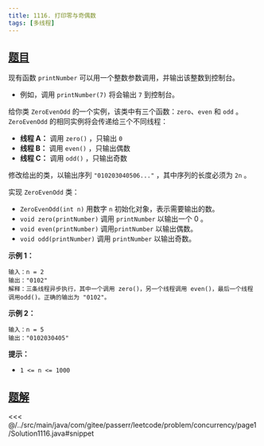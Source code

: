 ```yaml
---
title: 1116. 打印零与奇偶数
tags: [多线程]
---
```



## [题目](https://leetcode.cn/problems/print-zero-even-odd/)
现有函数 `printNumber` 可以用一个整数参数调用，并输出该整数到控制台。

* 例如，调用 `printNumber(7)` 将会输出 `7` 到控制台。

给你类 `ZeroEvenOdd` 的一个实例，该类中有三个函数：`zero`、`even` 和 `odd` 。`ZeroEvenOdd` 的相同实例将会传递给三个不同线程：

* **线程 A：** 调用 `zero()` ，只输出 `0`
* **线程 B：** 调用 `even()` ，只输出偶数
* **线程 C：** 调用 `odd()` ，只输出奇数

修改给出的类，以输出序列 `"010203040506..."` ，其中序列的长度必须为 `2n` 。

实现 `ZeroEvenOdd` 类：

* `ZeroEvenOdd(int n)` 用数字 `n` 初始化对象，表示需要输出的数。
* `void zero(printNumber)` 调用 `printNumber` 以输出一个 0 。
* `void even(printNumber)` 调用`printNumber` 以输出偶数。
* `void odd(printNumber)` 调用 `printNumber` 以输出奇数。

**示例 1：**

```
输入：n = 2
输出："0102"
解释：三条线程异步执行，其中一个调用 zero()，另一个线程调用 even()，最后一个线程调用odd()。正确的输出为 "0102"。
```

**示例 2：**

```
输入：n = 5
输出："0102030405"
```

**提示：**

* `1 <= n <= 1000`


## [题解](https://github.com/PasseRR/JavaLeetCode/blob/master/src/main/java/com/gitee/passerr/leetcode/problem/concurrency/page1/Solution1116.java)

<<< @/../src/main/java/com/gitee/passerr/leetcode/problem/concurrency/page1/Solution1116.java#snippet
